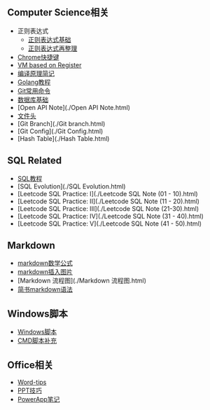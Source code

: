 ## Computer Science相关

- 正则表达式
  - [正则表达式基础](./正则表达式.html) 
  - [正则表达式再整理](./正则表达式再整理.html) 
- [Chrome快捷键](./Chrome快捷键.html) 
- [VM based on Register](./vm_register.html) 
- [编译原理简记](./编译器原理简记.html) 
- [Golang教程](./Go语言教程.html) 
- [Git常用命令](./Github命令.html) 
- [数据库基础](./数据库基础.html) 
- [Open API Note](./Open API Note.html) 
- [文件头](./文件头.html) 
- [Git Branch](./Git branch.html) 
- [Git Config](./Git Config.html) 
- [Hash Table](./Hash Table.html) 

## SQL Related

- [SQL教程](./SQL教程.html) 
- [SQL Evolution](./SQL Evolution.html) 
- [Leetcode SQL Practice: I](./Leetcode SQL Note (01 - 10).html) 
- [Leetcode SQL Practice: II](./Leetcode SQL Note (11 - 20).html) 
- [Leetcode SQL Practice: III](./Leetcode SQL Note (21-30).html) 
- [Leetcode SQL Practice: IV](./Leetcode SQL Note (31 - 40).html) 
- [Leetcode SQL Practice: V](./Leetcode SQL Note (41 - 50).html) 

## Markdown

- [markdown数学公式](./markdown数学公式.html) 
- [markdown插入图片](./Markdown插入图片.html) 
- [Markdown 流程图](./Markdown 流程图.html) 
- [简书markdown语法](./简书MarkDown语法.html) 

## Windows脚本

- [Windows脚本](./Windows脚本.html)  
- [CMD脚本补充](./CMD脚本.html)  

## Office相关

- [Word-tips](./Office相关/Word-Tips.html) 
- [PPT技巧](./Office相关/PPT技巧.html) 
- [PowerApp笔记](./PowerApp笔记.html) 